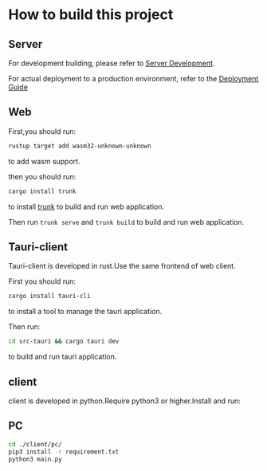 # How to build this project

## Server

For development building, please refer to [Server Development](./server-develop-zh.md).

For actual deployment to a production environment, refer to the [Deployment Guide](./deploy.md)

## Web

First,you should run:

```bash
rustup target add wasm32-unknown-unknown
```

to add wasm support.

then you should run:

```bash
cargo install trunk
```

to install [trunk](https://github.com/trunk-rs/trunk) to build and run web application.

Then run `trunk serve` and `trunk build` to build and run web application.

## Tauri-client

Tauri-client is developed in rust.Use the same frontend of web client.

First you should run:

```bash
cargo install tauri-cli
```

to install a tool to manage the tauri application.

Then run:

```bash
cd src-tauri && cargo tauri dev
```

to build and run tauri application.

## client

client is developed in python.Require python3 or higher.Install and run:

## PC

```bash
cd ./client/pc/
pip3 install -r requirement.txt
python3 main.py
```
